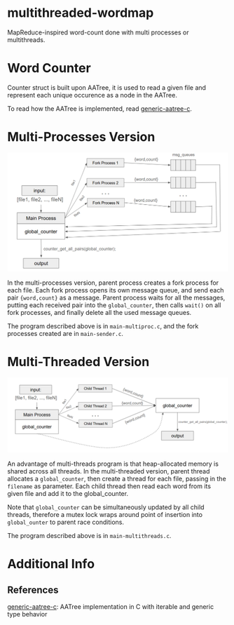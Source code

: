 # multithreaded-wordmap

MapReduce-inspired word-count done with multi processes or multithreads.

# Word Counter

Counter struct is built upon AATree, it is used to read a given file and represent each unique occurence as a node in the AATree.

To read how the AATree is implemented, read [generic-aatree-c](https://github.com/chongdayou/generic-aatree-c).

# Multi-Processes Version

![Multi-Processes Flowchart](images/multiProcs.png)

In the multi-processes version, parent process creates a fork process for each file. Each fork process opens its own message queue, and send each pair `{word,count}` as a message. Parent process waits for all the messages, putting each received pair into the `global_counter`, then calls `wait()` on all fork processes, and finally delete all the used message queues.

The program described above is in `main-multiproc.c`, and the fork processes created are in `main-sender.c`.

# Multi-Threaded Version

![Multi-Threads Flowchart](images/multiThreads.png)

An advantage of multi-threads program is that heap-allocated memory is shared across all threads. In the multi-threaded version, parent thread allocates a `global_counter`, then create a thread for each file, passing in the `filename` as parameter. Each child thread then read each word from its given file and add it to the global_counter.

Note that `global_counter` can be simultaneously updated by all child threads, therefore a mutex lock wraps around point of insertion into `global_ounter` to parent race conditions.

The program described above is in `main-multithreads.c`.

# Additional Info
## References
[generic-aatree-c](https://github.com/chongdayou/generic-aatree-c): AATree implementation in C with iterable and generic type behavior